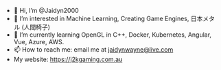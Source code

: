 - 👋 Hi, I’m @Jaidyn2000
- 👀 I’m interested in Machine Learning, Creating Game Engines, 日本メタル (人間椅子)
- 🌱 I’m currently learning OpenGL in C++, Docker, Kubernetes, Angular, Vue, Azure, AWS.
- 📫 How to reach me: email me at jaidynwayne@live.com
- My website: https://j2kgaming.com.au
<!---
Jaidyn2000/Jaidyn2000 is a ✨ special ✨ repository because its `README.md` (this file) appears on your GitHub profile.
You can click the Preview link to take a look at your changes.
--->
